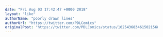 ```yaml
---
date: "Fri Aug 03 17:42:47 +0000 2018"
layout: "like"
authorName: "poorly drawn lines"
authorUrl: "https://twitter.com/PDLComics"
originalPost: "https://twitter.com/PDLComics/status/1025436834615021568"
---
```

